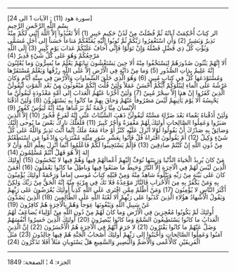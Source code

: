 ------------------------------------------------------------------------

\[سورة هود (11) : الآيات 1 الى 24\]  
بِسْمِ اللَّهِ الرَّحْمنِ الرَّحِيمِ  
الر كِتابٌ أُحْكِمَتْ آياتُهُ ثُمَّ فُصِّلَتْ مِنْ لَدُنْ حَكِيمٍ خَبِيرٍ (1) أَلاَّ تَعْبُدُوا إِلاَّ اللَّهَ
إِنَّنِي لَكُمْ مِنْهُ نَذِيرٌ وَبَشِيرٌ (2) وَأَنِ اسْتَغْفِرُوا رَبَّكُمْ ثُمَّ تُوبُوا إِلَيْهِ يُمَتِّعْكُمْ مَتاعاً
حَسَناً إِلى أَجَلٍ مُسَمًّى وَيُؤْتِ كُلَّ ذِي فَضْلٍ فَضْلَهُ وَإِنْ تَوَلَّوْا فَإِنِّي أَخافُ عَلَيْكُمْ عَذابَ يَوْمٍ
كَبِيرٍ (3) إِلَى اللَّهِ مَرْجِعُكُمْ وَهُوَ عَلى كُلِّ شَيْءٍ قَدِيرٌ (4)  
أَلا إِنَّهُمْ يَثْنُونَ صُدُورَهُمْ لِيَسْتَخْفُوا مِنْهُ أَلا حِينَ يَسْتَغْشُونَ ثِيابَهُمْ يَعْلَمُ ما يُسِرُّونَ
وَما يُعْلِنُونَ إِنَّهُ عَلِيمٌ بِذاتِ الصُّدُورِ (5) وَما مِنْ دَابَّةٍ فِي الْأَرْضِ إِلاَّ عَلَى اللَّهِ
رِزْقُها وَيَعْلَمُ مُسْتَقَرَّها وَمُسْتَوْدَعَها كُلٌّ فِي كِتابٍ مُبِينٍ (6) وَهُوَ الَّذِي خَلَقَ السَّماواتِ
وَالْأَرْضَ فِي سِتَّةِ أَيَّامٍ وَكانَ عَرْشُهُ عَلَى الْماءِ لِيَبْلُوَكُمْ أَيُّكُمْ أَحْسَنُ عَمَلاً وَلَئِنْ قُلْتَ
إِنَّكُمْ مَبْعُوثُونَ مِنْ بَعْدِ الْمَوْتِ لَيَقُولَنَّ الَّذِينَ كَفَرُوا إِنْ هذا إِلاَّ سِحْرٌ مُبِينٌ (7)
وَلَئِنْ أَخَّرْنا عَنْهُمُ الْعَذابَ إِلى أُمَّةٍ مَعْدُودَةٍ لَيَقُولُنَّ ما يَحْبِسُهُ أَلا يَوْمَ يَأْتِيهِمْ لَيْسَ
مَصْرُوفاً عَنْهُمْ وَحاقَ بِهِمْ ما كانُوا بِهِ يَسْتَهْزِؤُنَ (8) وَلَئِنْ أَذَقْنَا الْإِنْسانَ مِنَّا رَحْمَةً
ثُمَّ نَزَعْناها مِنْهُ إِنَّهُ لَيَؤُسٌ كَفُورٌ (9)  
وَلَئِنْ أَذَقْناهُ نَعْماءَ بَعْدَ ضَرَّاءَ مَسَّتْهُ لَيَقُولَنَّ ذَهَبَ السَّيِّئاتُ عَنِّي إِنَّهُ لَفَرِحٌ فَخُورٌ
(10) إِلاَّ الَّذِينَ صَبَرُوا وَعَمِلُوا الصَّالِحاتِ أُولئِكَ لَهُمْ مَغْفِرَةٌ وَأَجْرٌ كَبِيرٌ (11)
فَلَعَلَّكَ تارِكٌ بَعْضَ ما يُوحى إِلَيْكَ وَضائِقٌ بِهِ صَدْرُكَ أَنْ يَقُولُوا لَوْلا أُنْزِلَ عَلَيْهِ كَنْزٌ
أَوْ جاءَ مَعَهُ مَلَكٌ إِنَّما أَنْتَ نَذِيرٌ وَاللَّهُ عَلى كُلِّ شَيْءٍ وَكِيلٌ (12) أَمْ يَقُولُونَ افْتَراهُ
قُلْ فَأْتُوا بِعَشْرِ سُوَرٍ مِثْلِهِ مُفْتَرَياتٍ وَادْعُوا مَنِ اسْتَطَعْتُمْ مِنْ دُونِ اللَّهِ إِنْ كُنْتُمْ
صادِقِينَ (13) فَإِلَّمْ يَسْتَجِيبُوا لَكُمْ فَاعْلَمُوا أَنَّما أُنْزِلَ بِعِلْمِ اللَّهِ وَأَنْ لا إِلهَ إِلاَّ
هُوَ فَهَلْ أَنْتُمْ مُسْلِمُونَ (14)  
مَنْ كانَ يُرِيدُ الْحَياةَ الدُّنْيا وَزِينَتَها نُوَفِّ إِلَيْهِمْ أَعْمالَهُمْ فِيها وَهُمْ فِيها لا
يُبْخَسُونَ (15) أُولئِكَ الَّذِينَ لَيْسَ لَهُمْ فِي الْآخِرَةِ إِلاَّ النَّارُ وَحَبِطَ ما صَنَعُوا فِيها
وَباطِلٌ ما كانُوا يَعْمَلُونَ (16) أَفَمَنْ كانَ عَلى بَيِّنَةٍ مِنْ رَبِّهِ وَيَتْلُوهُ شاهِدٌ مِنْهُ وَمِنْ
قَبْلِهِ كِتابُ مُوسى إِماماً وَرَحْمَةً أُولئِكَ يُؤْمِنُونَ بِهِ وَمَنْ يَكْفُرْ بِهِ مِنَ الْأَحْزابِ فَالنَّارُ
مَوْعِدُهُ فَلا تَكُ فِي مِرْيَةٍ مِنْهُ إِنَّهُ الْحَقُّ مِنْ رَبِّكَ وَلكِنَّ أَكْثَرَ النَّاسِ لا يُؤْمِنُونَ (17)
وَمَنْ أَظْلَمُ مِمَّنِ افْتَرى عَلَى اللَّهِ كَذِباً أُولئِكَ يُعْرَضُونَ عَلى رَبِّهِمْ وَيَقُولُ الْأَشْهادُ
هؤُلاءِ الَّذِينَ كَذَبُوا عَلى رَبِّهِمْ أَلا لَعْنَةُ اللَّهِ عَلَى الظَّالِمِينَ (18) الَّذِينَ يَصُدُّونَ
عَنْ سَبِيلِ اللَّهِ وَيَبْغُونَها عِوَجاً وَهُمْ بِالْآخِرَةِ هُمْ كافِرُونَ (19)  
أُولئِكَ لَمْ يَكُونُوا مُعْجِزِينَ فِي الْأَرْضِ وَما كانَ لَهُمْ مِنْ دُونِ اللَّهِ مِنْ أَوْلِياءَ يُضاعَفُ
لَهُمُ الْعَذابُ ما كانُوا يَسْتَطِيعُونَ السَّمْعَ وَما كانُوا يُبْصِرُونَ (20) أُولئِكَ الَّذِينَ
خَسِرُوا أَنْفُسَهُمْ وَضَلَّ عَنْهُمْ ما كانُوا يَفْتَرُونَ (21) لا جَرَمَ أَنَّهُمْ فِي الْآخِرَةِ هُمُ
الْأَخْسَرُونَ (22) إِنَّ الَّذِينَ آمَنُوا وَعَمِلُوا الصَّالِحاتِ وَأَخْبَتُوا إِلى رَبِّهِمْ أُولئِكَ
أَصْحابُ الْجَنَّةِ هُمْ فِيها خالِدُونَ (23) مَثَلُ الْفَرِيقَيْنِ كَالْأَعْمى وَالْأَصَمِّ وَالْبَصِيرِ
وَالسَّمِيعِ هَلْ يَسْتَوِيانِ مَثَلاً أَفَلا تَذَكَّرُونَ (24)

------------------------------------------------------------------------

الجزء: 4 ¦ الصفحة: 1849

